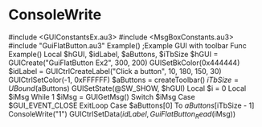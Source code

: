 # ConsoleWrite
#include &lt;GUIConstantsEx.au3> #include &lt;MsgBoxConstants.au3> #include "GuiFlatButton.au3"  Example()  ;Example GUI with toolbar Func Example()      Local $hGUI, $idLabel, $aButtons, $iTbSize      $hGUI = GUICreate("GuiFlatButton Ex2", 300, 200)     GUISetBkColor(0x444444)      $idLabel = GUICtrlCreateLabel("Click a button", 10, 180, 150, 30)     GUICtrlSetColor(-1, 0xFFFFFF)      $aButtons = createToolbar()     $iTbSize = UBound($aButtons)      GUISetState(@SW_SHOW, $hGUI)      Local $i = 0     Local $iMsg     While 1         $iMsg = GUIGetMsg()          Switch $iMsg             Case $GUI_EVENT_CLOSE                 ExitLoop              Case $aButtons[0] To $aButtons[$iTbSize - 1]                 ConsoleWrite("1")                 GUICtrlSetData($idLabel, GuiFlatButton_Read($iMsg))
